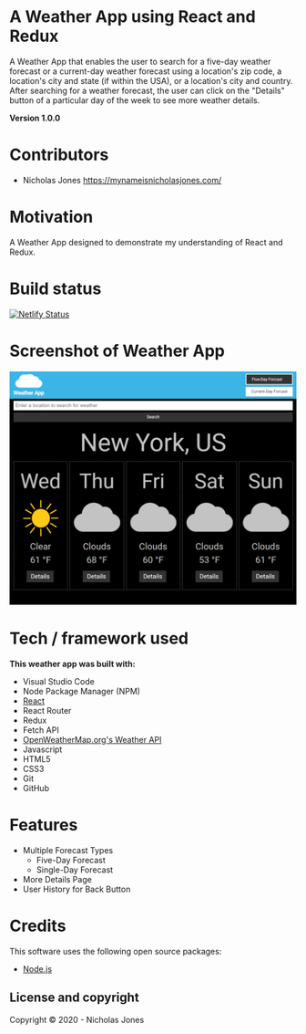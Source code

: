 # A Weather App using React and Redux 

A Weather App that enables the user to search for a five-day weather forecast or a current-day weather forecast using a location's zip code, a location's city and state (if within the USA), or a location's city and country. After searching for a weather forecast, the user can click on the "Details" button of a particular day of the week to see more weather details.

**Version 1.0.0**

# Contributors

* Nicholas Jones https://mynameisnicholasjones.com/

# Motivation

A Weather App designed to demonstrate my understanding of React and Redux.

# Build status

[![Netlify Status](https://api.netlify.com/api/v1/badges/bc2e32c3-f044-4bbf-9b45-45dd8a7ff872/deploy-status)](https://app.netlify.com/sites/weather-app-react-redux-nicholas-jones/deploys)

# Screenshot of Weather App

[![Weather App Preview Image](public/appPreviewImages/weather-app-preview-img.png)](https://weatherapp.mynameisnicholasjones.com)

# Tech / framework used

**This weather app was built with:**

* Visual Studio Code
* Node Package Manager (NPM)
* [React](https://reactjs.org/)
* React Router
* Redux
* Fetch API
* [OpenWeatherMap.org's Weather API](https://openweathermap.org/)
* Javascript
* HTML5
* CSS3
* Git
* GitHub

# Features

* Multiple Forecast Types
  * Five-Day Forecast
  * Single-Day Forecast
* More Details Page
* User History for Back Button

# Credits

This software uses the following open source packages:

  * [Node.js](https://nodejs.org/en/)

## License and copyright

Copyright © 2020 - Nicholas Jones
